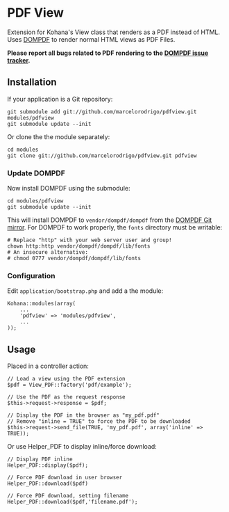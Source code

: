 # PDF View

Extension for Kohana's View class that renders as a PDF instead of HTML. Uses [DOMPDF](http://code.google.com/p/dompdf/) to render normal HTML views as PDF Files.

**Please report all bugs related to PDF rendering to the [DOMPDF issue tracker](http://code.google.com/p/dompdf/issues/list).**

## Installation

If your application is a Git repository:

    git submodule add git://github.com/marcelorodrigo/pdfview.git modules/pdfview
    git submodule update --init

Or clone the the module separately:

    cd modules
    git clone git://github.com/marcelorodrigo/pdfview.git pdfview

### Update DOMPDF

Now install DOMPDF using the submodule:

    cd modules/pdfview
    git submodule update --init

This will install DOMPDF to `vendor/dompdf/dompdf` from the [DOMPDF Git mirror](http://github.com/shadowhand/dompdf). For DOMPDF to work properly, the `fonts` directory must be writable:

    # Replace "http" with your web server user and group!
    chown http:http vendor/dompdf/dompdf/lib/fonts
    # An insecure alternative:
    # chmod 0777 vendor/dompdf/dompdf/lib/fonts

### Configuration

Edit `application/bootstrap.php` and add a the module:

    Kohana::modules(array(
        ...
        'pdfview' => 'modules/pdfview',
        ...
    ));

## Usage

Placed in a controller action:

    // Load a view using the PDF extension
    $pdf = View_PDF::factory('pdf/example');
    
    // Use the PDF as the request response
    $this->request->response = $pdf;
    
    // Display the PDF in the browser as "my_pdf.pdf"
    // Remove "inline = TRUE" to force the PDF to be downloaded
    $this->request->send_file(TRUE, 'my_pdf.pdf', array('inline' => TRUE));

Or use Helper_PDF to display inline/force download:

	// Display PDF inline
	Helper_PDF::display($pdf);

	// Force PDF download in user browser
	Helper_PDF::download($pdf)

	// Force PDF download, setting filename
	Helper_PDF::download($pdf,'filename.pdf');

